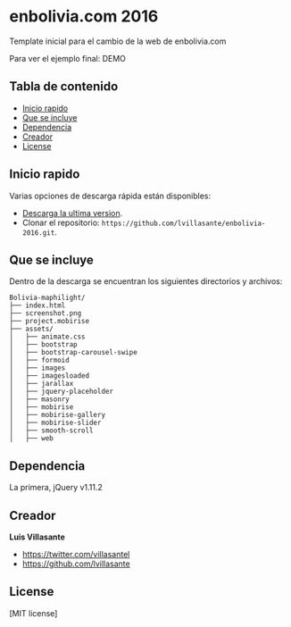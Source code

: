 enbolivia.com 2016
==================

Template inicial para el cambio de la web de enbolivia.com 

Para ver el ejemplo final: DEMO 

## Tabla de contenido

* [Inicio rapido](#inicio-rapido)
* [Que se incluye](#que-se-incluye)
* [Dependencia](#dependencia)
* [Creador](#creador)
* [License](#license)


## Inicio rapido

Varias opciones de descarga rápida están disponibles:

* [Descarga la ultima version](https://github.com/lvillasante/enbolivia-2016/archive/master.zip).
* Clonar el repositorio: `https://github.com/lvillasante/enbolivia-2016.git`.


## Que se incluye

Dentro de la descarga se encuentran los siguientes directorios y archivos:

```
Bolivia-maphilight/
├── index.html
├── screenshot.png
├── project.mobirise
├── assets/
│   ├── animate.css
│   ├── bootstrap
│   ├── bootstrap-carousel-swipe
│   ├── formoid
│   ├── images
│   ├── imagesloaded
│   ├── jarallax
│   ├── jquery-placeholder
│   ├── masonry
│   ├── mobirise
│   ├── mobirise-gallery
│   ├── mobirise-slider
│   ├── smooth-scroll
│   ├── web
```


## Dependencia

La primera, jQuery v1.11.2


## Creador

**Luis Villasante**

* <https://twitter.com/villasantel>
* <https://github.com/lvillasante>


## License

[MIT license]